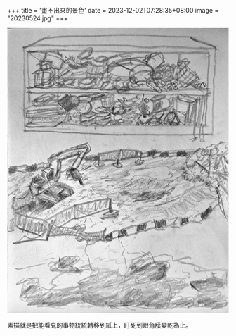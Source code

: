 +++
title = '畫不出來的景色'
date = 2023-12-02T07:28:35+08:00
image = "20230524.jpg"
+++

![complex-sketch](20230524.jpg)

素描就是把能看見的事物統統轉移到紙上，盯死到眼角膜變乾為止。
